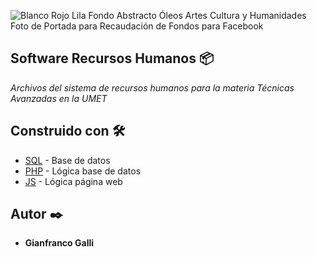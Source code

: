 ![Blanco Rojo Lila Fondo Abstracto Óleos Artes Cultura y Humanidades Foto de Portada para Recaudación de Fondos para Facebook](https://user-images.githubusercontent.com/103225163/229404472-4ce5f59b-883a-44dc-b30e-3285f69cb3d7.jpg)

## Software Recursos Humanos 📦

_Archivos del sistema de recursos humanos para la materia Técnicas Avanzadas en la UMET_

## Construido con 🛠️

* [SQL]([https://support.microsoft.com/es-es/office/access-sql-conceptos-b%C3%A1sicos-vocabulario-y-sintaxis-444d0303-cde1-424e-9a74-e8dc3e460671) - Base de datos
* [PHP]([https://maven.apache.org/](https://www.php.net/manual/es/intro-whatis.php)) - Lógica base de datos
* [JS]([https://rometools.github.io/rome/](https://developer.mozilla.org/es/docs/Web/JavaScript)) - Lógica página web

## Autor ✒️

* **Gianfranco Galli** 

